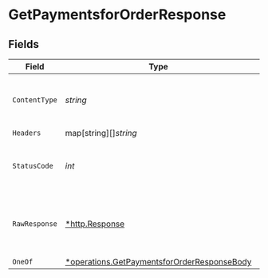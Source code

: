 # GetPaymentsforOrderResponse


## Fields

| Field                                                                                                     | Type                                                                                                      | Required                                                                                                  | Description                                                                                               |
| --------------------------------------------------------------------------------------------------------- | --------------------------------------------------------------------------------------------------------- | --------------------------------------------------------------------------------------------------------- | --------------------------------------------------------------------------------------------------------- |
| `ContentType`                                                                                             | *string*                                                                                                  | :heavy_check_mark:                                                                                        | HTTP response content type for this operation                                                             |
| `Headers`                                                                                                 | map[string][]*string*                                                                                     | :heavy_minus_sign:                                                                                        | N/A                                                                                                       |
| `StatusCode`                                                                                              | *int*                                                                                                     | :heavy_check_mark:                                                                                        | HTTP response status code for this operation                                                              |
| `RawResponse`                                                                                             | [*http.Response](https://pkg.go.dev/net/http#Response)                                                    | :heavy_minus_sign:                                                                                        | Raw HTTP response; suitable for custom response parsing                                                   |
| `OneOf`                                                                                                   | [*operations.GetPaymentsforOrderResponseBody](../../models/operations/getpaymentsfororderresponsebody.md) | :heavy_minus_sign:                                                                                        | OK                                                                                                        |